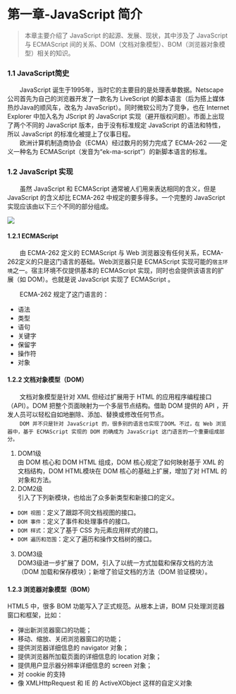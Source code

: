 # 第一章-JavaScript 简介
>本章主要介绍了 JavaScript 的起源、发展、现状，其中涉及了 JavaScript 与 ECMAScript 间的关系、DOM（文档对象模型）、BOM（浏览器对象模型）相关的知识。
### 1.1 JavaScript简史
　　JavaScript 诞生于1995年，当时它的主要目的是处理表单数据。Netscape 公司首先为自己的浏览器开发了一款名为 LiveScript 的脚本语言（后为搭上媒体热炒Java的顺风车，改名为 JavaScript）。同时微软公司为了竞争，也在 Internet Explorer 中加入名为 JScript 的 JavaScript 实现（避开版权问题）。市面上出现了两个不同的 JavaScript 版本，由于没有标准规定 JavaScript 的语法和特性，所以 JavaScript 的标准化被提上了仪事日程。  
　　欧洲计算机制造商协会（ECMA）经过数月的努力完成了 ECMA-262 ——定义一种名为 ECMAScript（发音为“ek-ma-script”）的新脚本语言的标准。
### 1.2 JavaScript 实现
　　虽然 JavaScript 和 ECMAScript 通常被人们用来表达相同的含义，但是 JavaScript 的含义却比 ECMA-262 中规定的要多得多。一个完整的 JavaScript 实现应该由以下三个不同的部分组成。
  <div style="align:center;width:100%"><img src="https://timgsa.baidu.com/timg?image&quality=80&size=b9999_10000&sec=1549607563801&di=0f5b05c1c5b1bac7ef5b50d4431b55e8&imgtype=0&src=http%3A%2F%2Fimage.bubuko.com%2Finfo%2F201901%2F20190121215922722425.png"/></div>
  
#### 1.2.1 ECMAScript  
　　由 ECMA-262 定义的 ECMAScript 与 Web 浏览器没有任何关系，ECMA-262定义的只是这门语言的基础。Web浏览器只是 ECMAScript 实现可能的`宿主环境`之一。宿主环境不仅提供基本的 ECMAScript 实现，同时也会提供该语言的扩展（如 DOM）。也就是说 JavaScript 实现了 ECMAScript 。
  
　　ECMA-262 规定了这门语言的：
  * 语法
  * 类型
  * 语句
  * 关键字
  * 保留字
  * 操作符
  * 对象  
  
#### 1.2.2 文档对象模型（DOM） 
　　文档对象模型是针对 XML 但经过扩展用于 HTML 的应用程序编程接口（API）。DOM 把整个页面映射为一个多层节点结构。借助 DOM 提供的 API ，开发人员可以轻松自如地删除、添加、替换或修改任何节点。<br>
　　`DOM 并不只是针对 JavaScript 的，很多别的语言也实现了DOM。不过，在 Web 浏览器中，基于 ECMAScript 实现的 DOM 的确成为 JavaScript 这门语言的一个重要组成部分。`  
  
1. DOM1级  
  由 DOM 核心和 DOM HTML 组成，DOM 核心规定了如何映射基于 XML 的文档结构，DOM HTML模块在 DOM 核心的基础上扩展，增加了对 HTML 的对象和方法。  
2. DOM2级  
  引入了下列新模块，也给出了众多新类型和新接口的定义。  
  * `DOM 视图`：定义了跟踪不同文档视图的接口。
  * `DOM 事件`：定义了事件和处理事件的接口。
  * `DOM 样式`：定义了基于 CSS 为元素应用样式的接口。
  * `DOM 遍历和范围`：定义了遍历和操作文档树的接口。
3. DOM3级  
  DOM3级进一步扩展了 DOM，引入了以统一方式加载和保存文档的方法（DOM 加载和保存模块）；新增了验证文档的方法（DOM 验证模块）。
#### 1.2.3 浏览器对象模型（BOM）  
  HTML5 中，很多 BOM 功能写入了正式规范。从根本上讲，BOM 只处理浏览器窗口和框架，比如：
  * 弹出新浏览器窗口的功能；
  * 移动、缩放、关闭浏览器窗口的功能；
  * 提供浏览器详细信息的 navigator 对象；
  * 提供浏览器所加载页面的详细信息的 location 对象；
  * 提供用户显示器分辨率详细信息的 screen 对象；
  * 对 cookie 的支持
  * 像 XMLHttpRequest 和 IE 的 ActiveXObject 这样的自定义对象
